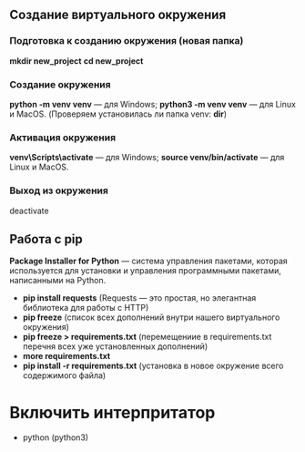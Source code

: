 Создание виртуального окружения
---
### Подготовка к созданию окружения (новая папка)

**mkdir new_project**
**cd new_project**

### Создание окружения

**python -m venv venv** — для Windows;
**python3 -m venv venv** — для Linux и MacOS.
(Проверяем установилась ли папка venv: **dir**)

### Активация окружения

**venv\Scripts\activate** — для Windows;
**source venv/bin/activate** — для Linux и MacOS.

### Выход из окружения

deactivate 

Работа с pip
--- 

**Package Installer for Python** — система управления 
пакетами, которая используется для установки 
и управления программными пакетами, 
написанными на Python.

- **pip install requests**
  (Requests —
это простая, но элегантная библиотека для работы с HTTP)
- **pip freeze**
  (список всех дополнений внутри нашего виртуального окружения)
- **pip freeze > requirements.txt**
  (перемещениие в requirements.txt перечня всех уже установленных дополнений)
- **more requirements.txt**
- **pip install -r requirements.txt**
  (установка в новое окружение всего содержимого файла)

# Включить интерпритатор 

- python (python3)
